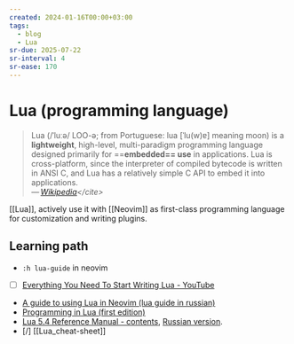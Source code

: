 ```yaml
---
created: 2024-01-16T00:00+03:00
tags:
  - blog
  - Lua
sr-due: 2025-07-22
sr-interval: 4
sr-ease: 170
---
```


# Lua (programming language)

> Lua (/ˈluːə/ LOO-ə; from Portuguese: lua [ˈlu(w)ɐ] meaning moon) is a
> **lightweight**, high-level, multi-paradigm programming language designed
> primarily for ==**embedded== use** in applications. Lua is cross-platform,
> since the interpreter of compiled bytecode is written in ANSI C, and Lua has a
> relatively simple C API to embed it into applications.\
> — <cite>[Wikipedia](https://en.wikipedia.org/wiki/Lua_\(programming_language\))</cite>

[[Lua]], actively use it with [[Neovim]] as first-class programming language for
customization and writing plugins.

## Learning path

- `:h lua-guide` in neovim
- [ ] [Everything You Need To Start Writing Lua - YouTube](https://www.youtube.com/watch?v=CuWfgiwI73Q)
- [A guide to using Lua in Neovim (lua guide in russian)](https://github.com/kuator/nvim-lua-guide-ru)
- [Programming in Lua (first edition)](https://www.lua.org/pil/contents.html)
- [Lua 5.4 Reference Manual - contents](https://www.lua.org/manual/5.4/),
  [Russian version](https://lua.org.ru/contents_ru.html).
- [/] [[Lua_cheat-sheet]]
